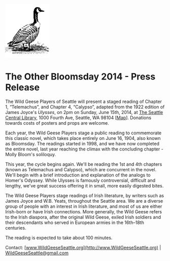 [![[Goose]](../../../images/goose.gif)](../../../index.html)

The Other Bloomsday 2014 - Press Release
========================================

The Wild Geese Players of Seattle will present a staged reading of
Chapter 1, “Telemachus”, and Chapter 4, “Calypso”, adapted from the 1922
edition of James Joyce's *Ulysses*, on 2pm on Sunday, June 15th, 2014,
at [The Seattle Central
Library](http://www.spl.org/locations/central-library), 1000 Fourth Ave,
Seattle, WA 98104
[[Map](https://maps.google.com/maps?q=1000+Fourth+Avenue,+Seattle,+WA+98104)].
Donations towards costs of posters and props are welcome.

Each year, the Wild Geese Players stage a public reading to commemorate
this classic novel, which takes place entirely on June 16, 1904, also
known as Bloomsday. The readings started in 1998, and we have now
completed the entire novel, last year reaching the climax with the
concluding chapter - Molly Bloom's soliloquy.

This year, the cycle begins again. We'll be reading the 1st and 4th
chapters (known as Telemachus and Calypso), which are concurrent in the
novel. We'll begin with a brief introduction and explanation of the
analogs to Homer's Odyssey. While Ulysses is famously controversial,
difficult and lengthy, we've great success offering it in small, more
easily digested bites.

The Wild Geese Players stage readings of Irish literature, by writers
such as James Joyce and W.B. Yeats, throughout the Seattle area. We are
a diverse group of people with an interest in Irish literature, and most
of us are either Irish-born or have Irish connections. More generally,
the Wild Geese refers to the Irish diaspora, after the original Wild
Geese, exiled Irish soldiers and their descendants who served in
European armies in the 16th–18th centuries.

The reading is expected to take about 100 minutes.

Contact: [www.WildGeeseSeattle.org](http://www.WildGeeseSeattle.org) |
[WildGeeseSeattle@gmail.com](mailto:WildGeeseSeattle@gmail.com)
